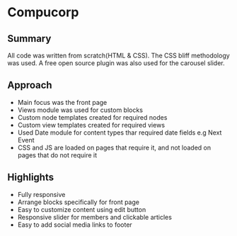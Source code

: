 # Compucorp

## Summary
All code was written from scratch(HTML & CSS). The CSS bliff methodology was used. A free open source plugin was also used for the carousel slider. 

## Approach
- Main focus was the front page
- Views module was used for custom blocks
- Custom node templates created for required nodes
- Custom view templates created for required views
- Used Date module for content types thar required date fields e.g Next Event
- CSS and JS are loaded on pages that require it, and not loaded on pages that do not require it

## Highlights
- Fully  responsive
- Arrange blocks specifically for front page 
- Easy to customize content using edit button
- Responsive slider for members and clickable articles
- Easy to add social media links to footer
